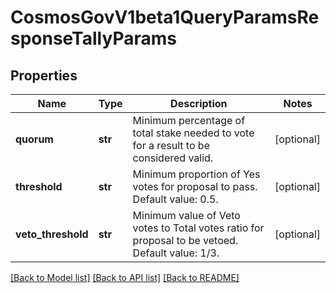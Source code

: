# CosmosGovV1beta1QueryParamsResponseTallyParams

## Properties
Name | Type | Description | Notes
------------ | ------------- | ------------- | -------------
**quorum** | **str** | Minimum percentage of total stake needed to vote for a result to be  considered valid. | [optional] 
**threshold** | **str** | Minimum proportion of Yes votes for proposal to pass. Default value: 0.5. | [optional] 
**veto_threshold** | **str** | Minimum value of Veto votes to Total votes ratio for proposal to be  vetoed. Default value: 1/3. | [optional] 

[[Back to Model list]](../README.md#documentation-for-models) [[Back to API list]](../README.md#documentation-for-api-endpoints) [[Back to README]](../README.md)

